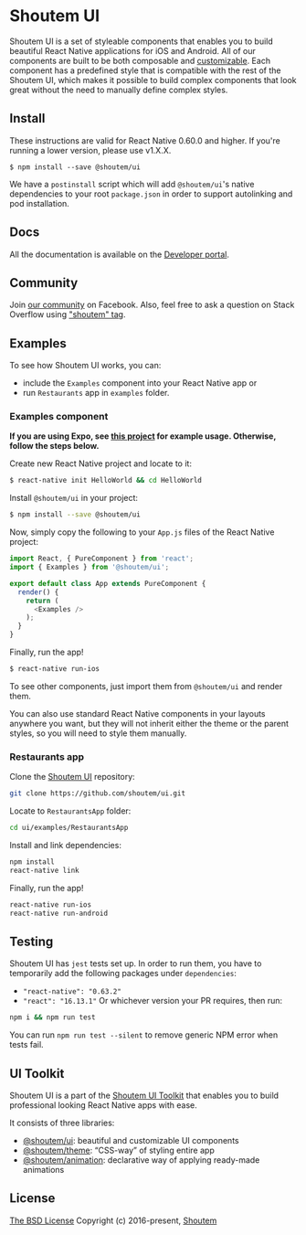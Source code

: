 # Shoutem UI

Shoutem UI is a set of styleable components that enables you to build beautiful React Native applications for iOS and Android. All of our components are built to be both composable and [customizable](http://github.com/shoutem/theme). Each component has a predefined style that is compatible with the rest of the Shoutem UI, which makes it possible to build complex components that look great without the need to manually define complex styles.

## Install

These instructions are valid for React Native 0.60.0 and higher. If you're running a lower version, please use v1.X.X.

```
$ npm install --save @shoutem/ui
```

We have a `postinstall` script which will add `@shoutem/ui`'s native dependencies to your root `package.json` in order to support autolinking and pod installation.

## Docs

All the documentation is available on the [Developer portal](http://shoutem.github.io/docs/ui-toolkit/introduction).

## Community

Join [our community](https://www.facebook.com/groups/shoutem.community/) on Facebook. Also, feel free to ask a question on Stack Overflow using ["shoutem" tag](http://stackoverflow.com/tags/shoutem).

## Examples

To see how Shoutem UI works, you can:

- include the `Examples` component into your React Native app or
- run `Restaurants` app in `examples` folder.

### Examples component

**If you are using Expo, see [this
project](https://github.com/shoutem/ui/blob/develop/examples/create-react-native-app/App.js)
for example usage. Otherwise, follow the steps below.**

Create new React Native project and locate to it:

```bash
$ react-native init HelloWorld && cd HelloWorld
```

Install `@shoutem/ui` in your project:

```bash
$ npm install --save @shoutem/ui
```

Now, simply copy the following to your `App.js` files of the React Native project:

```JavaScript
import React, { PureComponent } from 'react';
import { Examples } from '@shoutem/ui';

export default class App extends PureComponent {
  render() {
    return (
      <Examples />
    );
  }
}
```

Finally, run the app!

```bash
$ react-native run-ios
```

To see other components, just import them from `@shoutem/ui` and render them.

You can also use standard React Native components in your layouts anywhere you want, but they will not inherit either the theme or the parent styles, so you will need to style them manually.


### Restaurants app

Clone the [Shoutem UI](https://github.com/shoutem/ui) repository:

```bash
git clone https://github.com/shoutem/ui.git
```

Locate to `RestaurantsApp` folder:

```bash
cd ui/examples/RestaurantsApp
```

Install and link dependencies:

```bash
npm install
react-native link
```

Finally, run the app!

```bash
react-native run-ios
react-native run-android
```

## Testing

Shoutem UI has `jest` tests set up. In order to run them, you have to temporarily add the following packages under `dependencies`:
- `"react-native": "0.63.2"`
- `"react": "16.13.1"`
Or whichever version your PR requires, then run:
```bash
npm i && npm run test
```

You can run `npm run test --silent` to remove generic NPM error when tests fail.

## UI Toolkit

Shoutem UI is a part of the [Shoutem UI Toolkit](https://shoutem.github.io/ui/) that enables you to build professional looking React Native apps with ease.

It consists of three libraries:

- [@shoutem/ui](https://github.com/shoutem/ui): beautiful and customizable UI components
- [@shoutem/theme](https://github.com/shoutem/theme): “CSS-way” of styling entire app
- [@shoutem/animation](https://github.com/shoutem/animation): declarative way of applying ready-made  animations

## License

[The BSD License](https://opensource.org/licenses/BSD-3-Clause)
Copyright (c) 2016-present, [Shoutem](http://shoutem.github.io)
